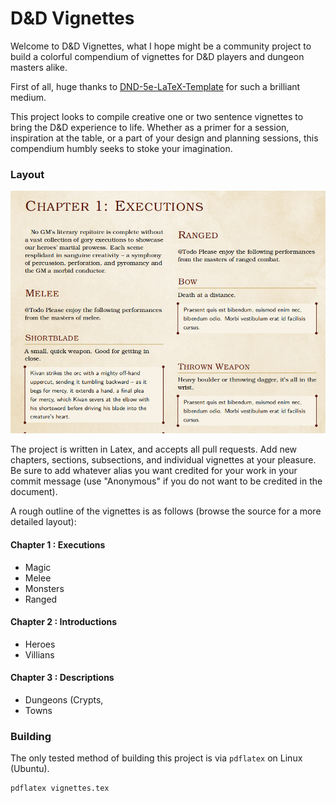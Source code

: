 # D&D Vignettes

Welcome to D&D Vignettes, what I hope might be a community project to build a colorful compendium of vignettes for D&D players and dungeon masters alike.

First of all, huge thanks to [DND-5e-LaTeX-Template](https://github.com/evanbergeron/DND-5e-LaTeX-Template) for such a brilliant medium.

This project looks to compile creative one or two sentence vignettes to bring the D&D experience to life. Whether as a primer for a session, inspiration at the table, or a part of your design and planning sessions, this compendium humbly seeks to stoke your imagination.

### Layout

![Preview](blob/readme-embed-1.png)

The project is written in Latex, and accepts all pull requests. Add new chapters, sections, subsections, and individual vignettes at your pleasure. Be sure to add whatever alias you want credited for your work in your commit message (use "Anonymous" if you do not want to be credited in the document).

A rough outline of the vignettes is as follows (browse the source for a more detailed layout):

#### Chapter 1 : Executions
* Magic
* Melee
* Monsters
* Ranged
#### Chapter 2 : Introductions
* Heroes
* Villians
#### Chapter 3 : Descriptions
* Dungeons (Crypts, 
* Towns


### Building

The only tested method of building this project is via `pdflatex` on Linux (Ubuntu).

```
pdflatex vignettes.tex
```

